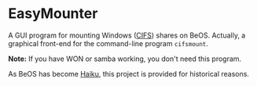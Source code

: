 # EasyMounter

A GUI program for mounting Windows ([CIFS](https://www.samba.org/cifs/)) shares on BeOS. Actually, a graphical front-end for the command-line program `cifsmount`.

**Note:** If you have WON or samba working, you don't need this program.

As BeOS has become [Haiku](https://www.haiku-os.org/), this project is provided for historical reasons.
